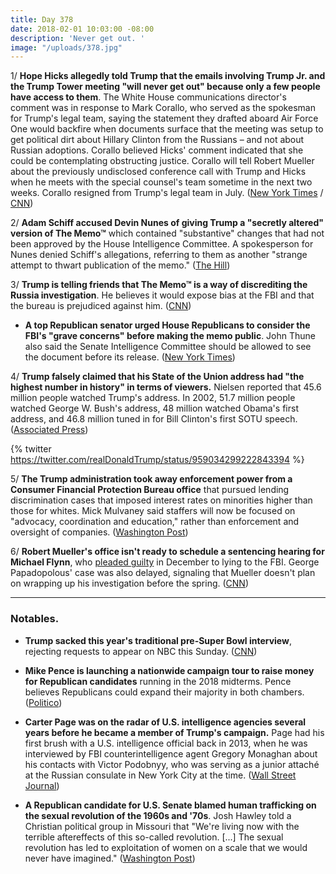 ```yaml
---
title: Day 378
date: 2018-02-01 10:03:00 -08:00
description: 'Never get out. '
image: "/uploads/378.jpg"
---
```


1/ **Hope Hicks allegedly told Trump that the emails involving Trump Jr. and the Trump Tower meeting "will never get out" because only a few people have access to them**. The White House communications director's comment was in response to Mark Corallo, who served as the spokesman for Trump's legal team, saying the statement they drafted aboard Air Force One would backfire when documents surface that the meeting was setup to get political dirt about Hillary Clinton from the Russians – and not about Russian adoptions. Corallo believed Hicks' comment indicated that she could be contemplating obstructing justice. Corallo will tell Robert Mueller about the previously undisclosed conference call with Trump and Hicks when he meets with the special counsel's team sometime in the next two weeks. Corallo resigned from Trump's legal team in July. ([New York Times](https://www.nytimes.com/2018/02/01/us/politics/republicans-secret-memo-nunes.html) / [CNN](https://www.cnn.com/2018/01/31/politics/russia-investigation-mueller-sessions-resign-trump/index.html))

2/ **Adam Schiff accused Devin Nunes of giving Trump a "secretly altered" version of The Memo™** which contained "substantive" changes that had not been approved by the House Intelligence Committee. A spokesperson for Nunes denied Schiff's allegations, referring to them as another "strange attempt to thwart publication of the memo." ([The Hill](http://thehill.com/homenews/house/371756-schiff-accuses-nunes-of-sending-trump-edited-memo))

3/ **Trump is telling friends that The Memo™ is a way of discrediting the Russia investigation**. He believes it would expose bias at the FBI and that the bureau is prejudiced against him. ([CNN](https://www.cnn.com/2018/02/01/politics/nunes-memo-donald-trump/index.html))

* **A top Republican senator urged House Republicans to consider the FBI's "grave concerns" before making the memo public**. John Thune also said the Senate Intelligence Committee should be allowed to see the document before its release. ([New York Times](https://www.nytimes.com/2018/02/01/us/politics/republicans-secret-memo-nunes.html))

4/ **Trump falsely claimed that his State of the Union address had "the highest number in history" in terms of viewers.** Nielsen reported that 45.6 million people watched Trump's address.  In 2002, 51.7 million people watched George W. Bush's address, 48 million watched Obama's first address, and 46.8 million tuned in for Bill Clinton's first SOTU speech. ([Associated Press](https://apnews.com/6763e3ab92e04453b64f8de951a9cf21/Trump-falsely-claims-most-watched-State-of-Union))

{% twitter https://twitter.com/realDonaldTrump/status/959034299222843394 %}

5/ **The Trump administration took away enforcement power from a Consumer Financial Protection Bureau office** that pursued lending discrimination cases that imposed interest rates on minorities higher than those for whites. Mick Mulvaney said staffers will now be focused on "advocacy, coordination and education," rather than enforcement and oversight of companies. ([Washington Post](https://www.washingtonpost.com/news/business/wp/2018/02/01/trump-administration-strips-consumer-watchdog-office-of-enforcement-powers-against-financial-firms-in-lending-discrimination-cases/))

6/ **Robert Mueller's office isn't ready to schedule a sentencing hearing for Michael Flynn**, who [pleaded guilty](https://whatthefuckjusthappenedtoday.com/2017/12/01/day-316/#1-michael-flynn-pleaded-guilty-to-ly) in December to lying to the FBI. George Papadopolous' case was also delayed, signaling that Mueller doesn't plan on wrapping up his investigation before the spring. ([CNN](https://www.cnn.com/2018/01/31/politics/robert-mueller-michael-flynn/index.html))

---

### Notables.

* **Trump sacked this year's traditional pre-Super Bowl interview**, rejecting requests to appear on NBC this Sunday. ([CNN](http://money.cnn.com/2018/01/31/media/super-bowl-trump/index.html))

* **Mike Pence is launching a nationwide campaign tour to raise money for Republican candidates** running in the 2018 midterms. Pence believes Republicans could expand their majority in both chambers. ([Politico](https://www.politico.com/story/2018/02/01/mike-pence-republicans-congress-midterms-381261))

* **Carter Page was on the radar of U.S. intelligence agencies several years before he became a member of Trump's campaign.** Page had his first brush with a U.S. intelligence official back in 2013, when he was interviewed by FBI counterintelligence agent Gregory Monaghan about his contacts with Victor Podobnyy, who was serving as a junior attaché at the Russian consulate in New York City at the time. ([Wall Street Journal](https://www.wsj.com/articles/former-trump-aide-carter-page-was-on-u-s-counterintelligence-radar-before-russia-dossier-1517486401))

* **A Republican candidate for U.S. Senate blamed human trafficking on the sexual revolution of the 1960s and '70s**. Josh Hawley told a Christian political group in Missouri that "We're living now with the terrible aftereffects of this so-called revolution. \[...\] The sexual revolution has led to exploitation of women on a scale that we would never have imagined." ([Washington Post](https://www.washingtonpost.com/news/powerpost/wp/2018/01/31/gop-candidate-blames-human-trafficking-on-sexual-liberation-saying-it-leads-to-slavery-of-women/))